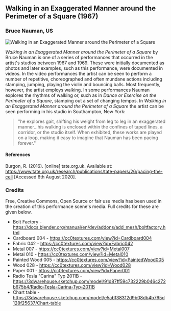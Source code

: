 ## Walking in an Exaggerated Manner around the Perimeter of a Square (1967)
### Bruce Nauman, US

![Walking in an Exaggerated Manner around the Perimeter of a Square](https://user-images.githubusercontent.com/8354239/90631779-f5551680-e240-11ea-84bd-ec4e4673c49b.png)

*Walking in an Exaggerated Manner around the Perimeter of a Square* by Bruce Nauman is one of a series of performances that occurred in the artist's studios between 1967 and 1969. These were initially documented as photos and later examples, such as this performance, were documented in videos. In the video performances the artist can be seen to perform a number of repetitive, choreographed and often mundane actions including stamping, jumping, playing the violin and bouncing balls. Most frequently, however, the artist employs walking. In some performances Nauman explores the rhythms of walking or, such as in *Dance or Exercise on the Perimeter of a Square*, stamping out a set of changing tempos. In *Walking in an Exaggerated Manner around the Perimeter of a Square* the artist can be seen performing in his studio in Southampton, New York:

> "he explores gait, shifting his weight from leg to leg in an exaggerated manner...his walking is enclosed within the confines of taped lines, a corridor, or the studio itself. When exhibited, these works are played on a loop, making it easy to imagine that Nauman has been pacing forever."

#### References

Burgon, R. (2016). [online] tate.org.uk. Available at: <https://www.tate.org.uk/research/publications/tate-papers/26/pacing-the-cell> [Accessed 6th August 2020].

### Credits

Free, Creative Commons, Open Source or fair use media has been used in the creation of this performance scene's media. Full credits for these are given below.

*	Bolt Factory - https://docs.blender.org/manual/en/dev/addons/add_mesh/boltfactory.html
*	Cardboard 004 - https://cc0textures.com/view?id=Cardboard004
*	Fabric 042 - https://cc0textures.com/view?id=Fabric042
*	Metal 007 - https://cc0textures.com/view?id=Metal007
*	Metal 010 - https://cc0textures.com/view?id=Metal010
*	Painted Wood 005 - https://cc0textures.com/view?id=PaintedWood005
*	Wood 028 - https://cc0textures.com/view?id=Wood028
*	Paper 001 - https://cc0textures.com/view?id=Paper001
*	Radio Tesla "Carina" Typ 2011B - https://3dwarehouse.sketchup.com/model/91d87ff59c732229b046c272b675b4/Radio-Tesla-Carina-Typ-2011B
*	Chart table - https://3dwarehouse.sketchup.com/model/e5ab138312d9b08db4b765d128f25637/Chart-table